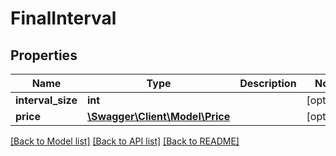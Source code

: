 # FinalInterval

## Properties
Name | Type | Description | Notes
------------ | ------------- | ------------- | -------------
**interval_size** | **int** |  | [optional] 
**price** | [**\Swagger\Client\Model\Price**](Price.md) |  | [optional] 

[[Back to Model list]](../README.md#documentation-for-models) [[Back to API list]](../README.md#documentation-for-api-endpoints) [[Back to README]](../README.md)


